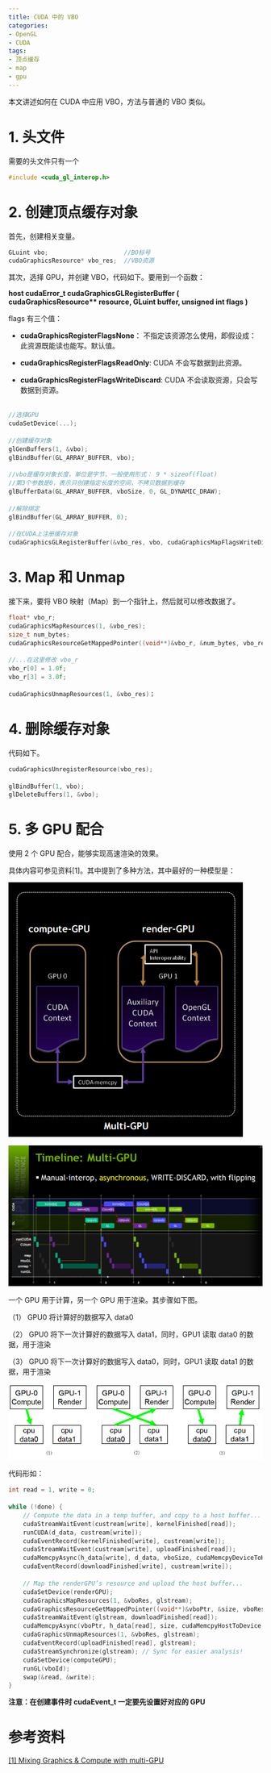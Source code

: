 ```yaml
---
title: CUDA 中的 VBO
categories: 
- OpenGL
- CUDA
tags: 
- 顶点缓存
- map
- gpu
---
```


本文讲述如何在 CUDA 中应用 VBO，方法与普通的 VBO 类似。

# 1. 头文件

需要的头文件只有一个

```cpp
#include <cuda_gl_interop.h>
```

# 2. 创建顶点缓存对象

首先，创建相关变量。

```cpp
GLuint vbo;                     //BO标号
cudaGraphicsResource* vbo_res;  //VBO资源
```

其次，选择 GPU，并创建 VBO，代码如下。要用到一个函数：

**__host__ ​cudaError_t cudaGraphicsGLRegisterBuffer ( cudaGraphicsResource\*\* resource, GLuint buffer, unsigned int  flags )**

flags 有三个值：

* **cudaGraphicsRegisterFlagsNone**： 不指定该资源怎么使用，即假设成：此资源既能读也能写。默认值。

* **cudaGraphicsRegisterFlagsReadOnly**: CUDA 不会写数据到此资源。

* **cudaGraphicsRegisterFlagsWriteDiscard**: CUDA 不会读取资源，只会写数据到资源。

```cpp

//选择GPU
cudaSetDevice(...);

//创建缓存对象
glGenBuffers(1, &vbo);
glBindBuffer(GL_ARRAY_BUFFER, vbo);

//vbo是缓存对象长度，单位是字节，一般使用形式： 9 * sizeof(float)
//第3个参数是0，表示只创建指定长度的空间，不拷贝数据到缓存
glBufferData(GL_ARRAY_BUFFER, vboSize, 0, GL_DYNAMIC_DRAW);

//解除绑定
glBindBuffer(GL_ARRAY_BUFFER, 0);

//在CUDA上注册缓存对象
cudaGraphicsGLRegisterBuffer(&vbo_res, vbo, cudaGraphicsMapFlagsWriteDiscard);
```

# 3. Map 和 Unmap

接下来，要将 VBO 映射（Map）到一个指针上，然后就可以修改数据了。

```cpp
float* vbo_r; 
cudaGraphicsMapResources(1, &vbo_res); 
size_t num_bytes; 
cudaGraphicsResourceGetMappedPointer((void**)&vbo_r, &num_bytes, vbo_res); 

//...在这里修改 vbo_r
vbo_r[0] = 1.0f;
vbo_r[3] = 3.0f;

cudaGraphicsUnmapResources(1, &vbo_res)；
```

# 4. 删除缓存对象

代码如下。

```cpp
cudaGraphicsUnregisterResource(vbo_res);

glBindBuffer(1, vbo);
glDeleteBuffers(1, &vbo);
```

# 5. 多 GPU 配合

使用 2 个 GPU 配合，能够实现高速渲染的效果。

具体内容可参见资料[1]。其中提到了多种方法，其中最好的一种模型是：

![双GPU模型](/images/20150629/multigpumodel.png)

![线程模型](/images/20150629/streammodel.png)

一个 GPU 用于计算，另一个 GPU 用于渲染。其步骤如下图。

（1） GPU0 将计算好的数据写入 data0

（2） GPU0 将下一次计算好的数据写入 data1，同时，GPU1 读取 data0 的数据，用于渲染

（3） GPU0 将下一次计算好的数据写入 data0，同时，GPU1 读取 data1 的数据，用于渲染

![步骤](/images/20150629/method.png)

代码形如：

```cpp
int read = 1, write = 0;

while (!done) {
    // Compute the data in a temp buffer, and copy to a host buffer...
    cudaStreamWaitEvent(custream[write], kernelFinished[read]);
    runCUDA(d_data, custream[write]);
    cudaEventRecord(kernelFinished[write], custream[write]);
    cudaStreamWaitEvent(custream[write], uploadFinished[read]);
    cudaMemcpyAsync(h_data[write], d_data, vboSize, cudaMemcpyDeviceToHost, custream[write]);
    cudaEventRecord(downloadFinished[write], custream[write]);
 
    // Map the renderGPU’s resource and upload the host buffer...
    cudaSetDevice(renderGPU);
    cudaGraphicsMapResources(1, &vboRes, glstream);
    cudaGraphicsResourceGetMappedPointer((void**)&vboPtr, &size, vboRes);
    cudaStreamWaitEvent(glstream, downloadFinished[read]);
    cudaMemcpyAsync(vboPtr, h_data[read], size, cudaMemcpyHostToDevice, glstream);
    cudaGraphicsUnmapResources(1, &vboRes, glstream);
    cudaEventRecord(uploadFinished[read], glstream);
    cudaStreamSynchronize(glstream); // Sync for easier analysis!
    cudaSetDevice(computeGPU);
    runGL(vboId);
    swap(&read, &write);
}
```

**注意：在创建事件时 cudaEvent_t 一定要先设置好对应的 GPU**

# 参考资料

[[1] Mixing Graphics & Compute with multi-GPU](http://on-demand.gputechconf.com/gtc/2013/presentations/S3072-Mixing-Graphics-Compute-Multi-GPU.pdf)

